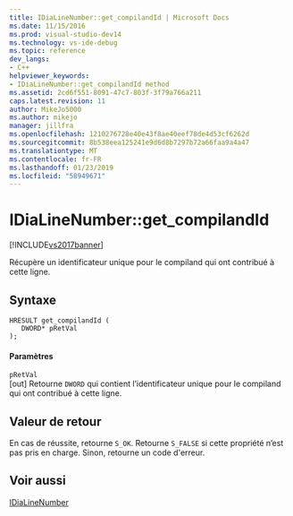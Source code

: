 ```yaml
---
title: IDiaLineNumber::get_compilandId | Microsoft Docs
ms.date: 11/15/2016
ms.prod: visual-studio-dev14
ms.technology: vs-ide-debug
ms.topic: reference
dev_langs:
- C++
helpviewer_keywords:
- IDiaLineNumber::get_compilandId method
ms.assetid: 2cd6f551-8091-47c7-803f-3f79a766a211
caps.latest.revision: 11
author: MikeJo5000
ms.author: mikejo
manager: jillfra
ms.openlocfilehash: 1210276728e40e43f8ae40eef78de4d53cf6262d
ms.sourcegitcommit: 8b538eea125241e9d6d8b7297b72a66faa9a4a47
ms.translationtype: MT
ms.contentlocale: fr-FR
ms.lasthandoff: 01/23/2019
ms.locfileid: "58949671"
---
```

# <a name="idialinenumbergetcompilandid"></a>IDiaLineNumber::get_compilandId
[!INCLUDE[vs2017banner](../../includes/vs2017banner.md)]

Récupère un identificateur unique pour le compiland qui ont contribué à cette ligne.  
  
## <a name="syntax"></a>Syntaxe  
  
```cpp#  
HRESULT get_compilandId (   
   DWORD* pRetVal  
);  
```  
  
#### <a name="parameters"></a>Paramètres  
 `pRetVal`  
 [out] Retourne `DWORD` qui contient l’identificateur unique pour le compiland qui ont contribué à cette ligne.  
  
## <a name="return-value"></a>Valeur de retour  
 En cas de réussite, retourne `S_OK`. Retourne `S_FALSE` si cette propriété n’est pas pris en charge. Sinon, retourne un code d'erreur.  
  
## <a name="see-also"></a>Voir aussi  
 [IDiaLineNumber](../../debugger/debug-interface-access/idialinenumber.md)
